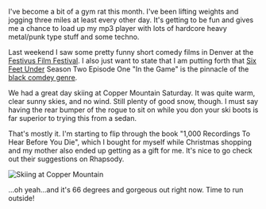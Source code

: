 I've become a bit of a gym rat this month. I've been lifting weights and jogging three miles at least every other day. It's getting to be fun and gives me a chance to load up my mp3 player with lots of hardcore heavy metal/punk type stuff and some techno.

Last weekend I saw some pretty funny short comedy films in Denver at the [Festivus Film Festival](http://www.festivusfilmfestival.com/). I also just want to state that I am putting forth that [Six Feet Under](http://www.hbo.com/sixfeetunder/episode/season2/episode14.shtml) Season Two Episode One "In the Game" is the pinnacle of the [black comdey genre](http://en.wikipedia.org/wiki/Dark_comedy).

We had a great day skiing at Copper Mountain Saturday. It was quite warm, clear sunny skies, and no wind. Still plenty of good snow, though. I must say having the rear bumper of the rogue to sit on while you don your ski boots is far superior to trying this from a sedan.

That's mostly it. I'm starting to flip through the book "1,000 Recordings To Hear Before You Die", which I bought for myself while Christmas shopping and my mother also ended up getting as a gift for me. It's nice to go check out their suggestions on Rhapsody.

![Skiing at Copper Mountain](/photos/winter_2008/042_ski_copper_jan_17_pete.jpg)

...oh yeah...and it's 66 degrees and gorgeous out right now. Time to run outside!
